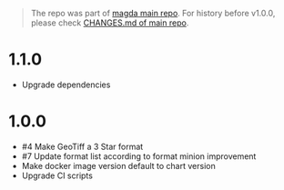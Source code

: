 > The repo was part of [magda main repo](https://github.com/magda-io/magda). For history before v1.0.0, please check [CHANGES.md of main repo](https://github.com/magda-io/magda/blob/master/CHANGES.md).

# 1.1.0

-   Upgrade dependencies

# 1.0.0

-   #4 Make GeoTiff a 3 Star format
-   #7 Update format list according to format minion improvement
-   Make docker image version default to chart version
-   Upgrade CI scripts
